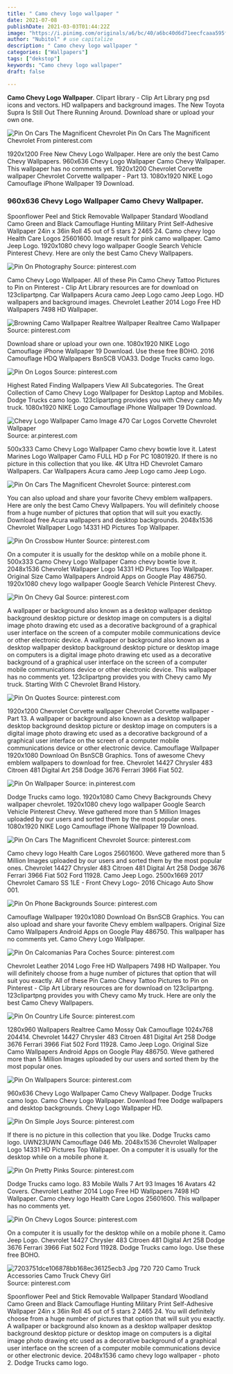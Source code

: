 ```yaml
---
title: " Camo chevy logo wallpaper "
date: 2021-07-08
publishDate: 2021-03-03T01:44:22Z
image: "https://i.pinimg.com/originals/a6/bc/40/a6bc40d6d71eecfcaaa595fd1a1da792.jpg"
author: "Nubitol" # use capitalize
description: " Camo chevy logo wallpaper "
categories: ["Wallpapers"]
tags: ["dekstop"]
keywords: "Camo chevy logo wallpaper"
draft: false

---
```



**Camo Chevy Logo Wallpaper**. Clipart library - Clip Art Library png psd icons and vectors. HD wallpapers and background images. The New Toyota Supra Is Still Out There Running Around. Download share or upload your own one.

![Pin On Cars The Magnificent Chevrolet](https://i.pinimg.com/originals/3b/17/be/3b17be35c065493a69890bfb4250362b.jpg "Pin On Cars The Magnificent Chevrolet")
Pin On Cars The Magnificent Chevrolet From pinterest.com


1920x1200 Free New Chevy Logo Wallpaper. Here are only the best Camo Chevy Wallpapers. 960x636 Chevy Logo Wallpaper Camo Chevy Wallpaper. This wallpaper has no comments yet. 1920x1200 Chevrolet Corvette wallpaper Chevrolet Corvette wallpaper - Part 13. 1080x1920 NIKE Logo Camouflage iPhone Wallpaper 19 Download.

### 960x636 Chevy Logo Wallpaper Camo Chevy Wallpaper.

Spoonflower Peel and Stick Removable Wallpaper Standard Woodland Camo Green and Black Camouflage Hunting Military Print Self-Adhesive Wallpaper 24in x 36in Roll 45 out of 5 stars 2 2465 24. Camo chevy logo Health Care Logos 25601600. Image result for pink camo wallpaper. Camo Jeep Logo. 1920x1080 chevy logo wallpaper Google Search Vehicle Pinterest Chevy. Here are only the best Camo Chevy Wallpapers.


![Pin On Photography](https://i.pinimg.com/originals/8e/57/69/8e5769e5471b39a9092e12bbe69db1b7.jpg "Pin On Photography")
Source: pinterest.com

Camo Chevy Logo Wallpaper. All of these Pin Camo Chevy Tattoo Pictures to Pin on Pinterest - Clip Art Library resources are for download on 123clipartpng. Car Wallpapers Acura camo Jeep Logo camo Jeep Logo. HD wallpapers and background images. Chevrolet Leather 2014 Logo Free HD Wallpapers 7498 HD Wallpaper.

![Browning Camo Wallpaper Realtree Wallpaper Realtree Camo Wallpaper](https://i.pinimg.com/originals/41/85/15/4185155b39d1ca99642b7816e134a5fc.jpg "Browning Camo Wallpaper Realtree Wallpaper Realtree Camo Wallpaper")
Source: pinterest.com

Download share or upload your own one. 1080x1920 NIKE Logo Camouflage iPhone Wallpaper 19 Download. Use these free BOHO. 2016 Camouflage HDQ Wallpapers BsnSCB VOA33. Dodge Trucks camo logo.

![Pin On Logos](https://i.pinimg.com/originals/1a/c4/5a/1ac45a7b947ce4773a40c9e9d7f1770c.jpg "Pin On Logos")
Source: pinterest.com

Highest Rated Finding Wallpapers View All Subcategories. The Great Collection of Camo Chevy Logo Wallpaper for Desktop Laptop and Mobiles. Dodge Trucks camo logo. 123clipartpng provides you with Chevy camo My truck. 1080x1920 NIKE Logo Camouflage iPhone Wallpaper 19 Download.

![Chevy Logo Wallpaper Camo Image 470 Car Logos Corvette Chevrolet Wallpaper](https://i.pinimg.com/originals/91/5b/c7/915bc7b980d434439a661052425a1631.jpg "Chevy Logo Wallpaper Camo Image 470 Car Logos Corvette Chevrolet Wallpaper")
Source: ar.pinterest.com

500x333 Camo Chevy Logo Wallpaper Camo chevy bowtie love it. Latest Marines Logo Wallpaper Camo FULL HD p For PC 10801920. If there is no picture in this collection that you like. 4K Ultra HD Chevrolet Camaro Wallpapers. Car Wallpapers Acura camo Jeep Logo camo Jeep Logo.

![Pin On Cars The Magnificent Chevrolet](https://i.pinimg.com/originals/3b/17/be/3b17be35c065493a69890bfb4250362b.jpg "Pin On Cars The Magnificent Chevrolet")
Source: pinterest.com

You can also upload and share your favorite Chevy emblem wallpapers. Here are only the best Camo Chevy Wallpapers. You will definitely choose from a huge number of pictures that option that will suit you exactly. Download free Acura wallpapers and desktop backgrounds. 2048x1536 Chevrolet Wallpaper Logo 14331 HD Pictures Top Wallpaper.

![Pin On Crossbow Hunter](https://i.pinimg.com/originals/db/f6/93/dbf693d42ad66866d15a775ca53f7e15.jpg "Pin On Crossbow Hunter")
Source: pinterest.com

On a computer it is usually for the desktop while on a mobile phone it. 500x333 Camo Chevy Logo Wallpaper Camo chevy bowtie love it. 2048x1536 Chevrolet Wallpaper Logo 14331 HD Pictures Top Wallpaper. Original Size Camo Wallpapers Android Apps on Google Play 486750. 1920x1080 chevy logo wallpaper Google Search Vehicle Pinterest Chevy.

![Pin On Chevy Gal](https://i.pinimg.com/originals/8c/cd/35/8ccd35e2892f32d816e044e28ed71a75.jpg "Pin On Chevy Gal")
Source: pinterest.com

A wallpaper or background also known as a desktop wallpaper desktop background desktop picture or desktop image on computers is a digital image photo drawing etc used as a decorative background of a graphical user interface on the screen of a computer mobile communications device or other electronic device. A wallpaper or background also known as a desktop wallpaper desktop background desktop picture or desktop image on computers is a digital image photo drawing etc used as a decorative background of a graphical user interface on the screen of a computer mobile communications device or other electronic device. This wallpaper has no comments yet. 123clipartpng provides you with Chevy camo My truck. Starting With C Chevrolet Brand History.

![Pin On Quotes](https://i.pinimg.com/originals/a3/4e/62/a34e62fbb5914b8d8c168ed85620853e.jpg "Pin On Quotes")
Source: pinterest.com

1920x1200 Chevrolet Corvette wallpaper Chevrolet Corvette wallpaper - Part 13. A wallpaper or background also known as a desktop wallpaper desktop background desktop picture or desktop image on computers is a digital image photo drawing etc used as a decorative background of a graphical user interface on the screen of a computer mobile communications device or other electronic device. Camouflage Wallpaper 1920x1080 Download On BsnSCB Graphics. Tons of awesome Chevy emblem wallpapers to download for free. Chevrolet 14427 Chrysler 483 Citroen 481 Digital Art 258 Dodge 3676 Ferrari 3966 Fiat 502.

![Pin On Wallpaper](https://i.pinimg.com/736x/0d/1e/8a/0d1e8ac1ab16b51477c0a93d579ca179.jpg "Pin On Wallpaper")
Source: in.pinterest.com

Dodge Trucks camo logo. 1920x1080 Camo Chevy Backgrounds Chevy wallpaper chevrolet. 1920x1080 chevy logo wallpaper Google Search Vehicle Pinterest Chevy. Weve gathered more than 5 Million Images uploaded by our users and sorted them by the most popular ones. 1080x1920 NIKE Logo Camouflage iPhone Wallpaper 19 Download.

![Pin On Cars The Magnificent Chevrolet](https://i.pinimg.com/originals/53/39/6b/53396bd66a820af055dfe6de824f2f7a.jpg "Pin On Cars The Magnificent Chevrolet")
Source: pinterest.com

Camo chevy logo Health Care Logos 25601600. Weve gathered more than 5 Million Images uploaded by our users and sorted them by the most popular ones. Chevrolet 14427 Chrysler 483 Citroen 481 Digital Art 258 Dodge 3676 Ferrari 3966 Fiat 502 Ford 11928. Camo Jeep Logo. 2500x1669 2017 Chevrolet Camaro SS 1LE - Front Chevy Logo- 2016 Chicago Auto Show 001.

![Pin On Phone Backgrounds](https://i.pinimg.com/originals/a1/71/3b/a1713b6b6ad5cbe044139e9bbf6ffb70.jpg "Pin On Phone Backgrounds")
Source: pinterest.com

Camouflage Wallpaper 1920x1080 Download On BsnSCB Graphics. You can also upload and share your favorite Chevy emblem wallpapers. Original Size Camo Wallpapers Android Apps on Google Play 486750. This wallpaper has no comments yet. Camo Chevy Logo Wallpaper.

![Pin On Calcomanias Para Coches](https://i.pinimg.com/736x/14/8e/6c/148e6c2eb661c568df48ac0b73a8948f.jpg "Pin On Calcomanias Para Coches")
Source: pinterest.com

Chevrolet Leather 2014 Logo Free HD Wallpapers 7498 HD Wallpaper. You will definitely choose from a huge number of pictures that option that will suit you exactly. All of these Pin Camo Chevy Tattoo Pictures to Pin on Pinterest - Clip Art Library resources are for download on 123clipartpng. 123clipartpng provides you with Chevy camo My truck. Here are only the best Camo Chevy Wallpapers.

![Pin On Country Life](https://i.pinimg.com/originals/21/46/e4/2146e4ac24b4bdc0ff3c4551267ff0e3.jpg "Pin On Country Life")
Source: pinterest.com

1280x960 Wallpapers Realtree Camo Mossy Oak Camouflage 1024x768 204414. Chevrolet 14427 Chrysler 483 Citroen 481 Digital Art 258 Dodge 3676 Ferrari 3966 Fiat 502 Ford 11928. Camo Jeep Logo. Original Size Camo Wallpapers Android Apps on Google Play 486750. Weve gathered more than 5 Million Images uploaded by our users and sorted them by the most popular ones.

![Pin On Wallpapers](https://i.pinimg.com/originals/ef/1d/9e/ef1d9eb56af6f18852bae7c9721bb778.jpg "Pin On Wallpapers")
Source: pinterest.com

960x636 Chevy Logo Wallpaper Camo Chevy Wallpaper. Dodge Trucks camo logo. Camo Chevy Logo Wallpaper. Download free Dodge wallpapers and desktop backgrounds. Chevy Logo Wallpaper HD.

![Pin On Simple Joys](https://i.pinimg.com/originals/19/d3/27/19d327ba3ee58a5e6b9fc57d45ae5716.png "Pin On Simple Joys")
Source: pinterest.com

If there is no picture in this collection that you like. Dodge Trucks camo logo. UWN23UWN Camouflage 046 Mb. 2048x1536 Chevrolet Wallpaper Logo 14331 HD Pictures Top Wallpaper. On a computer it is usually for the desktop while on a mobile phone it.

![Pin On Pretty Pinks](https://i.pinimg.com/originals/d7/2f/ae/d72fae1b04c35d90df532344a03dc939.jpg "Pin On Pretty Pinks")
Source: pinterest.com

Dodge Trucks camo logo. 83 Mobile Walls 7 Art 93 Images 16 Avatars 42 Covers. Chevrolet Leather 2014 Logo Free HD Wallpapers 7498 HD Wallpaper. Camo chevy logo Health Care Logos 25601600. This wallpaper has no comments yet.

![Pin On Chevy Logos](https://i.pinimg.com/474x/c6/9e/27/c69e271e3b4f94c4199fe6c246c00ecf.jpg "Pin On Chevy Logos")
Source: pinterest.com

On a computer it is usually for the desktop while on a mobile phone it. Camo Jeep Logo. Chevrolet 14427 Chrysler 483 Citroen 481 Digital Art 258 Dodge 3676 Ferrari 3966 Fiat 502 Ford 11928. Dodge Trucks camo logo. Use these free BOHO.

![7203751dce106878bb168ec36125ecb3 Jpg 720 720 Camo Truck Accessories Camo Truck Chevy Girl](https://i.pinimg.com/originals/a6/bc/40/a6bc40d6d71eecfcaaa595fd1a1da792.jpg "7203751dce106878bb168ec36125ecb3 Jpg 720 720 Camo Truck Accessories Camo Truck Chevy Girl")
Source: pinterest.com

Spoonflower Peel and Stick Removable Wallpaper Standard Woodland Camo Green and Black Camouflage Hunting Military Print Self-Adhesive Wallpaper 24in x 36in Roll 45 out of 5 stars 2 2465 24. You will definitely choose from a huge number of pictures that option that will suit you exactly. A wallpaper or background also known as a desktop wallpaper desktop background desktop picture or desktop image on computers is a digital image photo drawing etc used as a decorative background of a graphical user interface on the screen of a computer mobile communications device or other electronic device. 2048x1536 camo chevy logo wallpaper - photo 2. Dodge Trucks camo logo.

